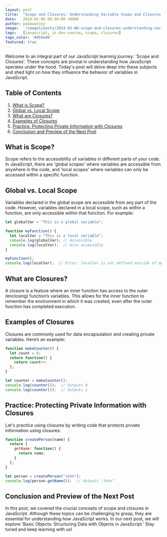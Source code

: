 ```yaml
---
layout: post
title:  "Scope and Closures: Understanding Variable Scope and Closures in JavaScript"
date:   2024-03-08 09:36:00 +0900
author: padawanjoy
image:  '/images/posts/2024-03-08-scope-and-closures-understanding-variable-scope-and-closures-in-javascript/01.webp'
tags:   [javascript, js-dev-course, scope, closures]
tags_color: '#db9e00'
featured: true
---
```

Welcome to an integral part of our JavaScript learning journey: 'Scope and Closures'. These concepts are pivotal in understanding how JavaScript operates under the hood. Today's post will delve deep into these subjects and shed light on how they influence the behavior of variables in JavaScript.

## Table of Contents
1. [What is Scope?](#what-is-scope)
2. [Global vs. Local Scope](#global-vs-local-scope)
3. [What are Closures?](#what-are-closures)
4. [Examples of Closures](#examples-of-closures)
5. [Practice: Protecting Private Information with Closures](#practice-protecting-private-information-with-closures)
6. [Conclusion and Preview of the Next Post](#conclusion-and-preview-of-the-next-post)

## What is Scope?
Scope refers to the accessibility of variables in different parts of your code. In JavaScript, there are 'global scopes' where variables are accessible from anywhere in the code, and 'local scopes' where variables can only be accessed within a specific function.

## Global vs. Local Scope
Variables declared in the global scope are accessible from any part of the code. However, variables declared in a local scope, such as within a function, are only accessible within that function. For example:

```javascript
let globalVar = "This is a global variable";

function myFunction() {
  let localVar = "This is a local variable";
  console.log(globalVar); // Accessible
  console.log(localVar);  // Also accessible
}

myFunction();
console.log(localVar);  // Error: localVar is not defined outside of myFunction
```

## What are Closures?
A closure is a feature where an inner function has access to the outer (enclosing) function’s variables. This allows for the inner function to remember the environment in which it was created, even after the outer function has completed execution.

## Examples of Closures
Closures are commonly used for data encapsulation and creating private variables. Here’s an example:

```javascript
function makeCounter() {
  let count = 0;
  return function() {
    return count++;
  };
}

let counter = makeCounter();
console.log(counter());  // Outputs 0
console.log(counter());  // Outputs 1
```

## Practice: Protecting Private Information with Closures
Let's practice using closures by writing code that protects private information using closures:

```javascript
function createPerson(name) {
  return {
    getName: function() {
      return name;
    }
  };
}

let person = createPerson("John");
console.log(person.getName());  // Outputs "John"
```

## Conclusion and Preview of the Next Post
In this post, we covered the crucial concepts of scope and closures in JavaScript. Although these topics can be challenging to grasp, they are essential for understanding how JavaScript works. In our next post, we will explore 'Basic Objects: Structuring Data with Objects in JavaScript.' Stay tuned and keep learning with us!